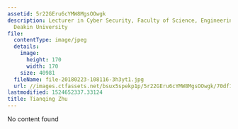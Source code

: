 ```yaml
---
assetid: 5r22GEru6cYMW8MgsOOwgk
description: Lecturer in Cyber Security, Faculty of Science, Engineering & Built Environment,
  Deakin University
file:
  contentType: image/jpeg
  details:
    image:
      height: 170
      width: 170
    size: 40981
  fileName: file-20180223-108116-3h3yt1.jpg
  url: //images.ctfassets.net/bsux5spekp1p/5r22GEru6cYMW8MgsOOwgk/70df1d0f693f5d58d48237f642b8927d/file-20180223-108116-3h3yt1.jpg
lastmodified: 1524652337.33124
title: Tianqing Zhu
---
```

No content found